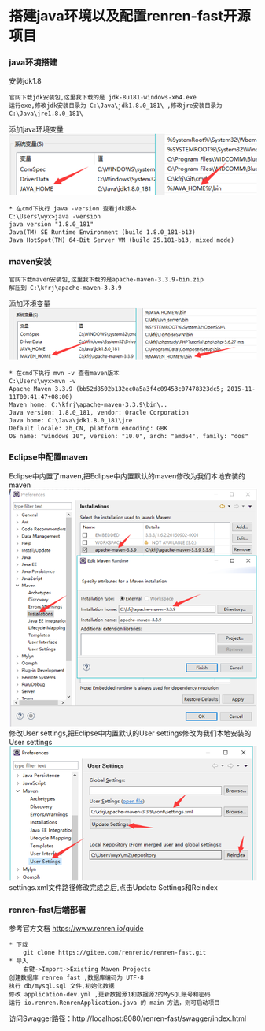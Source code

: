 # 搭建java环境以及配置renren-fast开源项目
### java环境搭建
安装jdk1.8
```
官网下载jdk安装包,这里我下载的是 jdk-8u181-windows-x64.exe
运行exe,修改jdk安装目录为 C:\Java\jdk1.8.0_181\ ,修改jre安装目录为 C:\Java\jre1.8.0_181\
``` 
添加java环境变量  
![jdkpath](https://raw.githubusercontent.com/duiying/note/master/img/jdkpath.png)
```
* 在cmd下执行 java -version 查看jdk版本
C:\Users\wyx>java -version
java version "1.8.0_181"
Java(TM) SE Runtime Environment (build 1.8.0_181-b13)
Java HotSpot(TM) 64-Bit Server VM (build 25.181-b13, mixed mode)
```
### maven安装
```
官网下载maven安装包,这里我下载的是apache-maven-3.3.9-bin.zip
解压到 C:\kfrj\apache-maven-3.3.9
```
添加环境变量  
![mavenpath](https://raw.githubusercontent.com/duiying/note/master/img/mavenpath.png)
```
* 在cmd下执行 mvn -v 查看maven版本
C:\Users\wyx>mvn -v
Apache Maven 3.3.9 (bb52d8502b132ec0a5a3f4c09453c07478323dc5; 2015-11-11T00:41:47+08:00)
Maven home: C:\kfrj\apache-maven-3.3.9\bin\..
Java version: 1.8.0_181, vendor: Oracle Corporation
Java home: C:\Java\jdk1.8.0_181\jre
Default locale: zh_CN, platform encoding: GBK
OS name: "windows 10", version: "10.0", arch: "amd64", family: "dos"
```
### Eclipse中配置maven
Eclipse中内置了maven,把Eclipse中内置默认的maven修改为我们本地安装的maven  
![eclipsemaven](https://raw.githubusercontent.com/duiying/note/master/img/eclipsemaven.png)  
修改User settings,把Eclipse中内置默认的User settings修改为我们本地安装的User settings  
![usersetting](https://raw.githubusercontent.com/duiying/note/master/img/usersetting.png)  
settings.xml文件路径修改完成之后,点击Update Settings和Reindex
### renren-fast后端部署
参考官方文档 https://www.renren.io/guide
```
* 下载
    git clone https://gitee.com/renrenio/renren-fast.git
* 导入
    右键->Import->Existing Maven Projects
创建数据库 renren_fast ,数据库编码为 UTF-8
执行 db/mysql.sql 文件,初始化数据
修改 application-dev.yml ,更新数据源1和数据源2的MySQL账号和密码
运行 io.renren.RenrenApplication.java 的 main 方法，则可启动项目
```
访问Swagger路径：http://localhost:8080/renren-fast/swagger/index.html